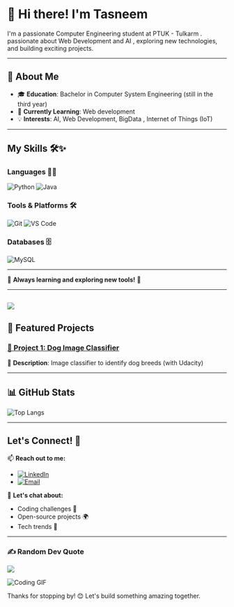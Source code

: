 # 👋 Hi there! I'm Tasneem 

I'm a passionate Computer Engineering student at PTUK - Tulkarm .  passionate about Web Development and AI , exploring new technologies, and building exciting projects.

---

## 🚀 About Me

- 🎓 **Education**: Bachelor in Computer System Engineering (still in the third year)
- 🌱 **Currently Learning**: Web development
- 💡 **Interests**: AI, Web Development, BigData , Internet of Things (IoT)

---

## My Skills 🛠️✨

### **Languages** 🐍🚀
![Python](https://img.shields.io/badge/-Python-3776AB?style=flat-square&logo=python&logoColor=white)
![Java](https://img.shields.io/badge/-Java-007396?style=flat-square&logo=java&logoColor=white)

### **Tools & Platforms** 🛠️
![Git](https://img.shields.io/badge/-Git-F05032?style=flat-square&logo=git&logoColor=white)
![VS Code](https://img.shields.io/badge/-VS_Code-007ACC?style=flat-square&logo=visual-studio-code&logoColor=white)

### **Databases** 🗄️
![MySQL](https://img.shields.io/badge/-MySQL-4479A1?style=flat-square&logo=mysql&logoColor=white)


---

🎯 **Always learning and exploring new tools!** 🌱




---
[![](https://visitcount.itsvg.in/api?id=TasneemJarrar&icon=0&color=0)](https://visitcount.itsvg.in)
---

## 📂 Featured Projects

### [📌 Project 1: Dog Image Classifier]([project-link](https://github.com/smilling79/Dog-Image-Classifier))
🚀 **Description**: Image classifier to identify dog breeds (with Udacity)


---

## 📊 GitHub Stats
![Top Langs](https://github-readme-stats.vercel.app/api/top-langs/?username=yourusername&layout=compact&theme=radical)

---


## Let's Connect! 🚀

📫 **Reach out to me:**  
- [![LinkedIn](https://img.shields.io/badge/LinkedIn-Connect-blue?style=flat-square&logo=linkedin&logoColor=white)](https://linkedin.com/in/tasneem-jarrar-91440b279)  
- [![Email](https://img.shields.io/badge/Email-Say_Hello-red?style=flat-square&logo=gmail&logoColor=white)](mailto:tasneemjarrar048@gmail.com)  
 

💬 **Let's chat about:**  
- Coding challenges 🧠  
- Open-source projects 🌍  
- Tech trends 🚀  

---



### ✍️ Random Dev Quote
![](https://quotes-github-readme.vercel.app/api?type=horizontal&theme=radical)




![Coding GIF](https://media.giphy.com/media/3o6Zt6ML6BklcajjsA/giphy.gif)

Thanks for stopping by! 😊 Let's build something amazing together.
